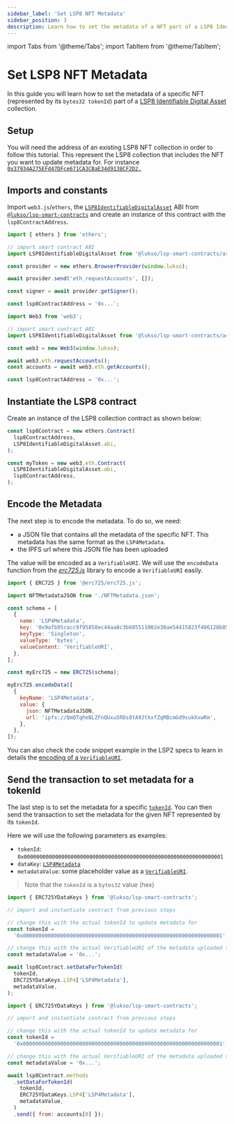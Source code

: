 ```yaml
---
sidebar_label: 'Set LSP8 NFT Metadata'
sidebar_position: 3
description: Learn how to set the metadata of a NFT part of a LSP8 Identifiable Digital Asset Collection.
---
```


import Tabs from '@theme/Tabs';
import TabItem from '@theme/TabItem';

# Set LSP8 NFT Metadata

In this guide you will learn how to set the metadata of a specific NFT (represented by its `bytes32 tokenId`) part of a [LSP8 Identifiable Digital Asset](../../../standards/tokens/LSP8-Identifiable-Digital-Asset.md) collection.

## Setup

You will need the address of an existing LSP8 NFT collection in order to follow this tutorial. This represent the LSP8 collection that includes the NFT you want to update metadata for. For instance [`0x37934A275EFd47DFce671CA3CBaE34d9138CF2D2.`](https://explorer.execution.testnet.lukso.network/address/0x37934A275EFd47DFce671CA3CBaE34d9138CF2D2?tab=read_contract)

## Imports and constants

Import `web3.js`/`ethers`, the [`LSP8IdentifiableDigitalAsset`](../../../contracts/contracts/LSP8IdentifiableDigitalAsset/LSP8IdentifiableDigitalAsset.md) ABI from [`@lukso/lsp-smart-contracts`](../../../contracts/introduction.md) and create an instance of this contract with the `lsp8ContractAddress`.

<Tabs groupId="web3-lib">
  <TabItem value="ethers" label="ethers">

```javascript
import { ethers } from 'ethers';

// import smart contract ABI
import LSP8IdentifiableDigitalAsset from '@lukso/lsp-smart-contracts/artifacts/LSP8IdentifiableDigitalAsset.json';

const provider = new ethers.BrowserProvider(window.lukso);

await provider.send('eth_requestAccounts', []);

const signer = await provider.getSigner();

const lsp8ContractAddress = '0x...';
```

  </TabItem>
  <TabItem value="web3" label="web3">

```javascript
import Web3 from 'web3';

// import smart contract ABI
import LSP8IdentifiableDigitalAsset from '@lukso/lsp-smart-contracts/artifacts/LSP8IdentifiableDigitalAsset.json';

const web3 = new Web3(window.lukso);

await web3.eth.requestAccounts();
const accounts = await web3.eth.getAccounts();

const lsp8ContractAddress = '0x...';
```

  </TabItem>

</Tabs>

## Instantiate the LSP8 contract

Create an instance of the LSP8 collection contract as shown below:

<Tabs groupId="web3-lib">
  <TabItem value="ethers" label="ethers">

```javascript
const lsp8Contract = new ethers.Contract(
  lsp8ContractAddress,
  LSP8IdentifiableDigitalAsset.abi,
);
```

  </TabItem>
  <TabItem value="web3" label="web3">

```javascript
const myToken = new web3.eth.Contract(
  LSP8IdentifiableDigitalAsset.abi,
  lsp8ContractAddress,
);
```

  </TabItem>
</Tabs>

## Encode the Metadata

The next step is to encode the metadata. To do so, we need:

- a JSON file that contains all the metadata of the specific NFT. This metadata has the same format as the `LSP4Metadata`.
- the IPFS url where this JSON file has been uploaded

The value will be encoded as a `VerifiableURI`. We will use the `encodeData` function from the [_erc725.js_](../../../tools/erc725js/methods.md#encodedata) library to encode a `VerifiableURI` easily.

```js title="encodeVerifiableURI.ts"
import { ERC725 } from '@erc725/erc725.js';

import NFTMetadataJSON from './NFTMetadata.json';

const schema = [
  {
    name: 'LSP4Metadata',
    key: '0x9afb95cacc9f95858ec44aa8c3b685511002e30ae54415823f406128b85b238e',
    keyType: 'Singleton',
    valueType: 'bytes',
    valueContent: 'VerifiableURI',
  },
];

const myErc725 = new ERC725(schema);

myErc725.encodeData([
  {
    keyName: 'LSP4Metadata',
    value: {
      json: NFTMetadataJSON,
      url: 'ipfs://QmQTqheBLZFnQUxu5RDs8tA9JtkxfZqMBcmGd9sukXxwRm',
    },
  },
]);
```

You can also check the code snippet example in the LSP2 specs to learn in details the [encoding of a `VerifiableURI`](https://github.com/lukso-network/LIPs/blob/main/LSPs/LSP-2-ERC725YJSONSchema.md#verifiableuri).

## Send the transaction to set metadata for a tokenId

The last step is to set the metadata for a specific [`tokenId`](../../../standards/tokens/LSP8-Identifiable-Digital-Asset.md#format-of-tokenids). You can then send the transaction to set the metadata for the given NFT represented by its `tokenId`.

Here we will use the following parameters as examples:

- `tokenId`: `0x0000000000000000000000000000000000000000000000000000000000000001`
- `dataKey`: [`LSP4Metadata`](../../../standards/tokens/LSP4-Digital-Asset-Metadata.md#lsp4metadata)
- `metadataValue`: some placeholder value as a [`VerifiableURI`](https://github.com/lukso-network/LIPs/blob/main/LSPs/LSP-2-ERC725YJSONSchema.md#verifiableuri).

> Note that the `tokenId` is a `bytes32` value (hex)

<Tabs groupId="web3-lib">

  <TabItem value="ethers" label="ethers">

```javascript
import { ERC725YDataKeys } from '@lukso/lsp-smart-contracts';

// import and instantiate contract from previous steps

// change this with the actual tokenId to update metadata for
const tokenId =
  '0x0000000000000000000000000000000000000000000000000000000000000001';

// change this with the actual VerifiableURI of the metadata uploaded somewhere (S3, IPFS, etc...)
const metadataValue = '0x...';

await lsp8Contract.setDataForTokenId(
  tokenId,
  ERC725YDataKeys.LSP4['LSP4Metadata'],
  metadataValue,
);
```

  </TabItem>
  
  <TabItem value="web3" label="web3">

```javascript
import { ERC725YDataKeys } from '@lukso/lsp-smart-contracts';

// import and instantiate contract from previous steps

// change this with the actual tokenId to update metadata for
const tokenId =
  '0x0000000000000000000000000000000000000000000000000000000000000001';

// change this with the actual VerifiableURI of the metadata uploaded somewhere (S3, IPFS, etc...)
const metadataValue = '0x...';

await lsp8Contract.methods
  .setDataForTokenId(
    tokenId,
    ERC725YDataKeys.LSP4['LSP4Metadata'],
    metadataValue,
  )
  .send({ from: accounts[0] });
```

  </TabItem>

</Tabs>
